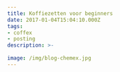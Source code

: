 ```yaml
---
title: Koffiezetten voor beginners
date: 2017-01-04T15:04:10.000Z
tags: 
- coffex
- posting
description: >-
  
image: /img/blog-chemex.jpg
---
```


